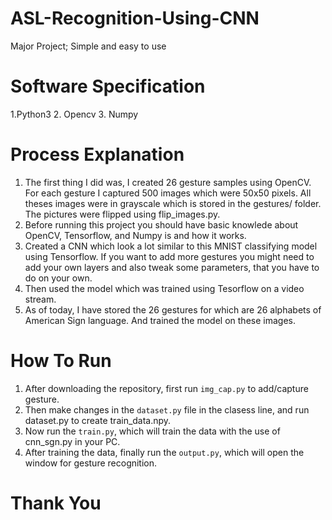 # ASL-Recognition-Using-CNN
Major Project; 
Simple and easy to use

# Software Specification
1.Python3
2. Opencv
3. Numpy

# Process Explanation
1. The first thing I did was, I created 26 gesture samples using OpenCV. For each gesture I captured 500 images which were 50x50 pixels. All theses images were in grayscale which is stored in the gestures/ folder. The pictures were flipped using flip_images.py.
2. Before running this project you should have basic knowlede about OpenCV, Tensorflow, and Numpy is and how it works.
3. Created a CNN which look a lot similar to this MNIST classifying model using Tensorflow. If you want to add more gestures you might need to add your own layers and also tweak some parameters, that you have to do on your own.
4. Then used the model which was trained using Tesorflow on a video stream.
5. As of today, I have stored the 26 gestures for which are 26 alphabets of American Sign language. And trained the model on these images.

# How To Run
1. After downloading the repository, first run `img_cap.py` to add/capture gesture.
2. Then make changes in the `dataset.py` file in the clasess line, and run dataset.py to create train_data.npy.
3. Now run the `train.py`, which will train the data with the use of cnn_sgn.py in your PC.
4. After training the data, finally run the `output.py`, which will open the window for gesture recognition.

# Thank You

